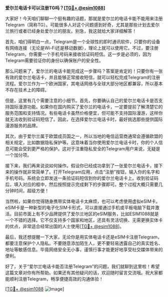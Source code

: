 **爱尔兰电话卡可以注册TG吗？[[TG💪+ @esim1088](https://t.me/s/esim1088)]**

大家好！今天咱们聊聊一个挺有趣的话题，那就是爱尔兰的电话卡能不能用来注册Telegram（简称TG）。可能很多人对这个问题感到好奇，尤其是那些计划去爱尔兰旅行或者已经身处爱尔兰的朋友。别急，我这就给大家详细解答！

首先，咱们得明白一点，Telegram是一个全球性的即时通讯软件，只要你的设备有网络连接（无论是Wi-Fi还是移动数据），理论上就可以使用它。不过，要注册Telegram，你需要一个手机号码来接收验证码短信。这一步是必须的，因为Telegram需要验证你的身份以确保账户的安全性。

那么问题来了，爱尔兰的电话卡能完成这一步骤吗？答案是肯定的！只要你有一张有效的爱尔兰电话卡，并且能够正常接收短信，就可以轻松完成Telegram的注册流程。爱尔兰作为一个欧洲国家，其电话网络与全球大部分地区都兼容，所以基本不存在技术上的障碍。

但是，这里有几个需要注意的小细节。首先，你要确认自己的爱尔兰电话卡是否支持国际漫游功能。如果你在国内购买了爱尔兰的电话卡，一定要提前了解清楚它的服务范围和支持情况。有些电话卡虽然价格便宜，但可能不支持国际漫游，这样你就无法收到验证码短信了。因此，在选择爱尔兰电话卡时，最好挑选那些提供国际漫游服务的品牌。

其次，由于爱尔兰属于欧盟成员国之一，所以当地的电信运营商通常会遵循欧盟的相关规定，比如数据隐私保护等。这意味着当你使用爱尔兰电话卡时，你的个人信息可能会受到更严格的保护。这对于注重隐私安全的Telegram用户来说，无疑是一个加分项。

接下来，我们再来说说如何操作。假设你已经成功拿到了一张爱尔兰电话卡，接下来的操作就非常简单了。打开Telegram应用，点击“注册”按钮，输入你的名字和手机号码。系统会立即发送一条验证码短信到你的爱尔兰电话卡上。收到验证码后，填入对应的框中，然后按照提示完成剩下的步骤即可。整个过程大概只需要几分钟时间，超级方便！

当然啦，如果你觉得随身携带实体电话卡太麻烦，也可以考虑使用虚拟eSIM卡。eSIM卡是一种新型的电子化SIM卡形式，可以直接通过手机或平板电脑下载并激活。目前市面上有不少品牌提供了爱尔兰地区的eSIM服务，比如ESIM1088就是一个不错的选择。它不仅支持多个国家和地区，还具有灵活切换、无需更换实体卡的优点，非常适合经常出国的人士使用[[TG💪+ @esim1088](https://t.me/s/esim1088)]。

最后，我还想提醒一下大家，无论你是用实体电话卡还是eSIM卡注册Telegram，都要注意保护个人隐私。不要随意添加陌生人，更不要轻易透露自己的真实姓名、地址等敏感信息。毕竟网络安全无小事，谨慎行事才能更好地享受社交媒体带来的便利。

好了，关于“爱尔兰电话卡能否注册Telegram”的问题，我们就聊到这里啦！希望这篇文章对你有所帮助。如果还有其他疑问的话，欢迎随时留言交流哦。祝大家都能顺利注册Telegram，畅享便捷高效的沟通体验！

[[TG💪+ @esim1088](https://t.me/s/esim1088) ![Image](https://i.postimg.cc/4NQfJmqS/Snipaste-2025-05-13-00-14-12.png)]